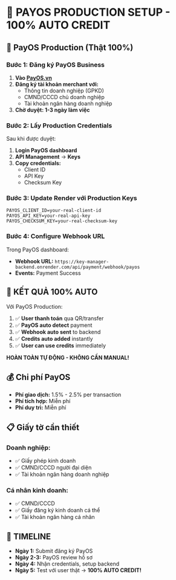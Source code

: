 # 🏢 PAYOS PRODUCTION SETUP - 100% AUTO CREDIT

## 🎯 PayOS Production (Thật 100%)

### Bước 1: Đăng ký PayOS Business
1. **Vào [PayOS.vn](https://payos.vn/dang-ky-merchant)**
2. **Đăng ký tài khoản merchant với:**
   - Thông tin doanh nghiệp (GPKD)
   - CMND/CCCD chủ doanh nghiệp
   - Tài khoản ngân hàng doanh nghiệp
3. **Chờ duyệt: 1-3 ngày làm việc**

### Bước 2: Lấy Production Credentials
Sau khi được duyệt:
1. **Login PayOS dashboard**
2. **API Management** → **Keys**
3. **Copy credentials:**
   - Client ID
   - API Key
   - Checksum Key

### Bước 3: Update Render với Production Keys
```
PAYOS_CLIENT_ID=your-real-client-id
PAYOS_API_KEY=your-real-api-key
PAYOS_CHECKSUM_KEY=your-real-checksum-key
```

### Bước 4: Configure Webhook URL
Trong PayOS dashboard:
- **Webhook URL:** `https://key-manager-backend.onrender.com/api/payment/webhook/payos`
- **Events:** Payment Success

## 🎉 KẾT QUẢ 100% AUTO

Với PayOS Production:
1. ✅ **User thanh toán** qua QR/transfer
2. ✅ **PayOS auto detect** payment
3. ✅ **Webhook auto sent** to backend
4. ✅ **Credits auto added** instantly
5. ✅ **User can use credits** immediately

**HOÀN TOÀN TỰ ĐỘNG - KHÔNG CẦN MANUAL!**

## 💰 Chi phí PayOS

- **Phí giao dịch:** 1.5% - 2.5% per transaction
- **Phí tích hợp:** Miễn phí
- **Phí duy trì:** Miễn phí

## 📋 Giấy tờ cần thiết

### Doanh nghiệp:
- ✅ Giấy phép kinh doanh
- ✅ CMND/CCCD người đại diện
- ✅ Tài khoản ngân hàng doanh nghiệp

### Cá nhân kinh doanh:
- ✅ CMND/CCCD
- ✅ Giấy đăng ký kinh doanh cá thể
- ✅ Tài khoản ngân hàng cá nhân

## 🚀 TIMELINE

- **Ngày 1:** Submit đăng ký PayOS
- **Ngày 2-3:** PayOS review hồ sơ
- **Ngày 4:** Nhận credentials, setup backend
- **Ngày 5:** Test với user thật → **100% AUTO CREDIT!**